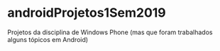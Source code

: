 # androidProjetos1Sem2019
Projetos da disciplina de Windows Phone (mas que foram trabalhados alguns tópicos em Android)
